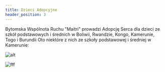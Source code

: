 ```yaml
---
title: Dzieci Adopcyjne
header_position: 3
---
```

Bytomska Wspólnota Ruchu "Maitri" prowadzi Adopcję Serca dla dzieci ze szkół podstawowych i średnich w Boliwii, Rwandzie, Kongo, Kamerunie, Togo i Burundii Oto niektóre z nich ze szkoły podstawowej i średniej w Kamerunie:

![alt](/img/818.jpg "tytul")

![fff](/img/820.jpg "sdfsf")